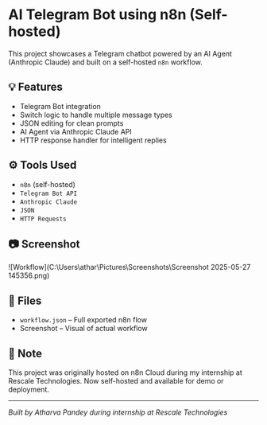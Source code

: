 # AI Telegram Bot using n8n (Self-hosted)

This project showcases a Telegram chatbot powered by an AI Agent (Anthropic Claude) and built on a self-hosted `n8n` workflow.

## 💡 Features
- Telegram Bot integration
- Switch logic to handle multiple message types
- JSON editing for clean prompts
- AI Agent via Anthropic Claude API
- HTTP response handler for intelligent replies

## ⚙️ Tools Used
- `n8n` (self-hosted)
- `Telegram Bot API`
- `Anthropic Claude`
- `JSON`
- `HTTP Requests`

## 📷 Screenshot
![Workflow](C:\Users\athar\Pictures\Screenshots\Screenshot 2025-05-27 145356.png)

## 📁 Files
- `workflow.json` – Full exported n8n flow
- Screenshot – Visual of actual workflow

## 🚀 Note
This project was originally hosted on n8n Cloud during my internship at Rescale Technologies. Now self-hosted and available for demo or deployment.

---

*Built by Atharva Pandey during internship at Rescale Technologies*

